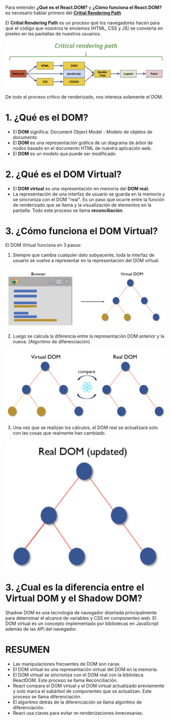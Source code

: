 Para entender **¿Qué es el React.DOM?** y **¿Cómo funciona el React.DOM?** es necesario hablar primero del [**Critial Rendering Path**](https://guillermo.at/browser-critical-render-path)

El **Critial Rendering Path** es un proceso qué los navegadores hacen para qué el código que nosotros le enviemos (HTML, CSS y JS) se convierta en pixeles en las pantallas de nuestros usuarios.

<img src="../img/criticalRenderingPath.png"/>

De todo el proceso critico de renderizado, nos intereza solamente el DOM.

# 1. ¿Qué es el DOM?
- El **DOM** significa: Document Object Model - Modelo de objetos de documento
- El **DOM** es una representación gráfica de un diagrama de árbol de nodos basado en el documento HTML de nuestra aplicación web.
- El **DOM** es un modelo que puede ser modificado


# 2. ¿Qué es el DOM Virtual?

- El **DOM virtual** es una representación en memoria del **DOM real.**
- La representación de una interfaz de usuario se guarda en la memoria y se sincroniza con el DOM "real". Es un paso que ocurre entre la función de renderizado que se llama y la visualización de elementos en la pantalla. Todo este proceso se llama **reconciliación**.

# 3. ¿Cómo funciona el DOM Virtual?

El DOM Virtual funciona en 3 pasos:

1. Siempre que cambia cualquier dato subyacente, toda la interfaz de usuario se vuelve a representar en la representación del DOM virtual.

<img src="../img/stepOne_VirtualDOM.png"/>

2. Luego se calcula la diferencia entre la representación DOM anterior y la nueva. (Algoritmo de diferenciación)

<img src="../img/stepTwo_VirtualDOM.png"/>

3. Una vez que se realizan los cálculos, el DOM real se actualizará solo con las cosas que realmente han cambiado.
<img src="../img/stepThree_VirtualDOM.png"/>

# 3. ¿Cual es la diferencia entre el Virtual DOM y el Shadow DOM?

Shadow DOM es una tecnología de navegador diseñada principalmente para determinar el alcance de variables y CSS en componentes web. El DOM virtual es un concepto implementado por bibliotecas en JavaScript además de las API del navegador.


# RESUMEN
- Las manipulaciones frecuentes de DOM son caras.
- El DOM virtual es una representación virtual del DOM en la memoria.
- El DOM virtual se sincroniza con el DOM real con la biblioteca ReactDOM. Este proceso se llama Reconciliación.
- React compara el DOM virtual y el DOM virtual actualizado previamente y solo marca el subárbol de componentes que se actualizan. Este proceso se llama diferenciación.
- El algoritmo detrás de la diferenciación se llama algoritmo de diferenciación.
- React usa claves para evitar re-renderizaciones innecesarias.